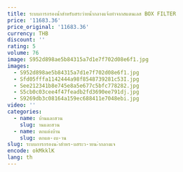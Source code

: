 ```yaml
---
title: ระบบการกรองน้ำสำหรับสระว่ายน้ำกลางแจ้งทำจากสแตนเลส BOX FILTER
price: '11683.36'
price_original: '11683.36'
currency: THB
discount: ''
rating: 5
volume: 76
image: S952d898ae5b84315a7d1e7f702d08e6f1.jpg
images:
  - S952d898ae5b84315a7d1e7f702d08e6f1.jpg
  - Sfd05fffa1142444a98f8548739281c53I.jpg
  - See212341b8e745e8a5e677c5bfc778282.jpg
  - S5cb0c03cee4f47feadb2fd3690ee791dj.jpg
  - S9269db3c08164a159ec688411e7048ebi.jpg
video: ''
categories:
  - name: บ้านและสวน
    slug: านและสวน
  - name: ตกแต่งบ้าน
    slug: ตกแต-งบ-าน
slug: ระบบการกรองน-ำสำหร-บสระว-ายน-ำกลางแจ
encode: okMkklK
lang: th
---
```

  